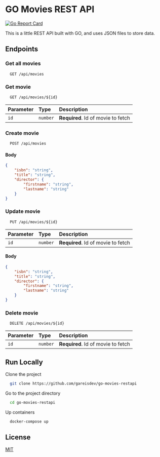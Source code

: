 
# GO Movies REST API

[![Go Report Card](https://goreportcard.com/badge/github.com/gareisdev/go-movies-restapi)](https://goreportcard.com/report/github.com/gareisdev/go-movies-restapi)

This is a little REST API built with GO, and uses JSON files to store data.
## Endpoints

### Get all movies

```http
  GET /api/movies
```

### Get movie

```http
  GET /api/movies/${id}
```

| Parameter | Type     | Description                       |
| :-------- | :------- | :-------------------------------- |
| `id`      | `number` | **Required**. Id of movie to fetch |


### Create movie

```http
  POST /api/movies
```

#### Body

```json
{
    "isbn": "string",
    "title": "string",
    "director": {
        "firstname": "string",
        "lastname": "string"
    }
}
```

### Update movie

```http
  PUT /api/movies/${id}
```

| Parameter | Type     | Description                       |
| :-------- | :------- | :-------------------------------- |
| `id`      | `number` | **Required**. Id of movie to fetch |

#### Body

```json
{
    "isbn": "string",
    "title": "string",
    "director": {
        "firstname": "string",
        "lastname": "string"
    }
}
```

### Delete movie

```http
  DELETE /api/movies/${id}
```

| Parameter | Type     | Description                       |
| :-------- | :------- | :-------------------------------- |
| `id`      | `number` | **Required**. Id of movie to fetch |


## Run Locally

Clone the project

```bash
  git clone https://github.com/gareisdev/go-movies-restapi
```

Go to the project directory

```bash
  cd go-movies-restapi
```

Up containers

```bash
  docker-compose up
```

## License

[MIT](https://choosealicense.com/licenses/mit/)